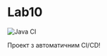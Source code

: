 # Lab10


![Java CI](https://github.com/M-Udovenko/Lab10/workflows/Java%20CI/badge.svg)

Проект з автоматичним CI/CD!

